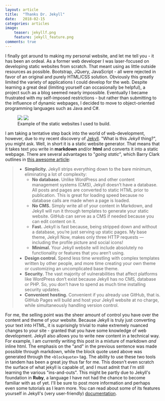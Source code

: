 ```yaml
---
layout: article
title:  "Thanks Dr. Jekyll"
date:   2018-02-15
categories: articles
image:
    teaser: jekyllf.png
    feature: jekyll_feature.png
comments: true
---
```


I finally got around to making my personal website, and let me tell you - it has been an ordeal. As a former web developer I was laser-focused on developing static websites from scratch. That meant using as little outside resources as possible. Bootstrap, JQuery, JavaScript - all were rejected in favor of an original and purely HTML/CSS solution. Obviously this greatly limited the variety of applications I could develop for the web. Despite learning a great deal (limiting yourself can occasionally be helpful), a project such as a blog seemed nearly impossible. Eventually I became frustrated with my self-imposed restrictions - but rather than submitting to the influence of dynamic webpages, I decided to move to object-oriented programming languages such as Java and C#.

<figure class="half">
    <img src="{{site.baseurl}}/images/web1ex.png " />
    <img src="{{site.baseurl}}/images/web2ex.png " />
    <figcaption>Example of the static websites I used to build.</figcaption>
</figure>

I am taking a tentative step back into the world of web-development, however, due to my recent discovery of [Jekyll](https://jekyllrb.com/). "What is this *Jekyll* thing?", you might ask. Well, in short it is a static website generator. That means that it takes text you write in **markdown** and/or **html** and converts it into a static webpage. There are several advantages to "*going static*", which Barry Clark outlines in [this awesome article](https://www.smashingmagazine.com/2014/08/build-blog-jekyll-github-pages/):

<blockquote>
    <ul>
        <li><b>Simplicity.</b> Jekyll strips everything down to the bare minimum, eliminating a lot of complexity:
        <ul>   
            <li><b>No database.</b> Unlike WordPress and other content management systems (CMS), Jekyll doesn’t have a database. All posts and pages are converted to static HTML prior to publication. This is great for loading speed because no database calls are made when a page is loaded.</li>
            <li><b>No CMS.</b> Simply write all of your content in Markdown, and Jekyll will run it through templates to generate your static website. GitHub can serve as a CMS if needed because you can edit content on it.</li>
            <li><b>Fast.</b> Jekyll is fast because, being stripped down and without a database, you’re just serving up static pages. My base theme, Jekyll Now, makes only three HTTP requests — including the profile picture and social icons!</li>
            <li><b>Minimal.</b> Your Jekyll website will include absolutely no functionality or features that you aren’t using.</li>
        </ul>
    </li>
    <li><b>Design control.</b> Spend less time wrestling with complex templates written by other people, and more time creating your own theme or customizing an uncomplicated base theme.</li>
    <li><b>Security.</b> The vast majority of vulnerabilities that affect platforms like WordPress don’t exist because Jekyll has no CMS, database or PHP. So, you don’t have to spend as much time installing security updates.</li>
    <li><b>Convenient hosting.</b> Convenient if you already use GitHub, that is. GitHub Pages will build and host your Jekyll website at no charge, while simultaneously handling version control.</li>
    </ul>
</blockquote>

For me, the selling point was the sheer amount of control you have over the content and theme of your website. Because Jekyll is truly just converting your text into HTML, it is suprisingly trivial to make extremely nuanced changes to your site - granted that you have some knowledge of web development. Jekyll also allows you to write new content in a technical way. For example, I am currently writing this post in a mixture of markdown *and* inline html. The emphasis on the "and" in the previous sentence was made possible through markdown, while the block quote used above was generated through the `<blockquote>` tag. The ability to use these two tools in tandem has been a great joy thus far for me. This doesn't even scratch the surface of what jekyll is capable of, and I must admit that I'm still learning the various "ins-and-outs". This might be partly due to Jekyll's foundation in **Ruby**, a language I have not had the chance to become familiar with as of yet. I'll be sure to post more information and perhaps even some tutorials as I learn more. You can read about some of its features yourself in Jekyll's (very user-friendly) [documentation](https://jekyllrb.com/docs/home/). 





